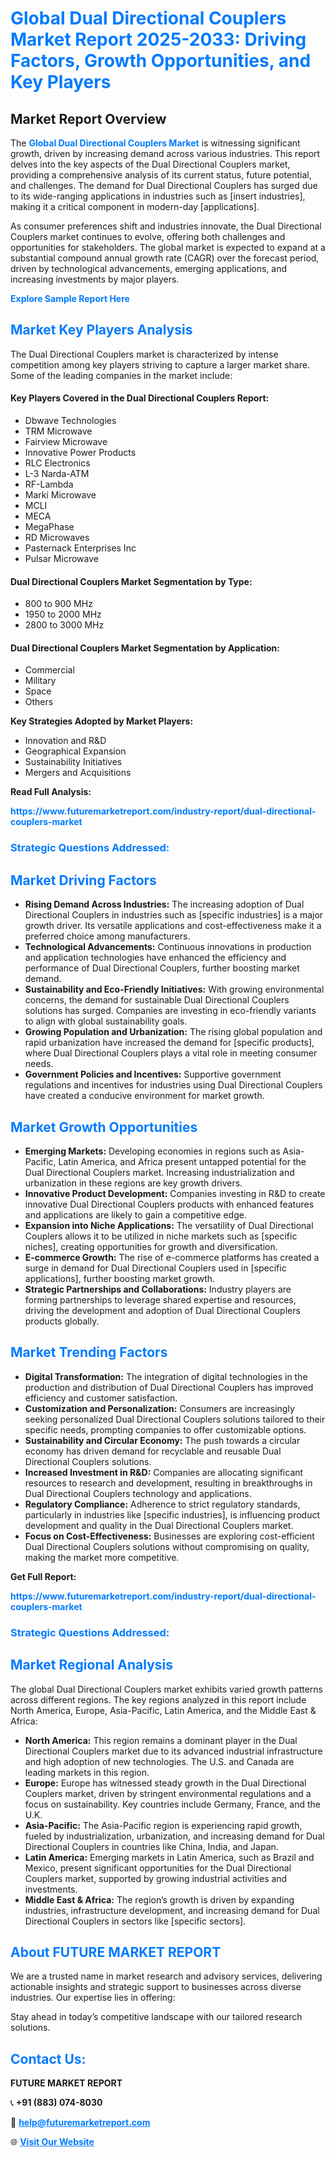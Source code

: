 <h1 style="color: #007BFF;">Global Dual Directional Couplers Market Report 2025-2033: Driving Factors, Growth Opportunities, and Key Players</h1>

<section id="overview">
<h2>Market Report Overview</h2>
<p>The <a href="https://www.futuremarketreport.com/industry-report/dual-directional-couplers-market" style="color: #007BFF; text-decoration: none;"><strong>Global Dual Directional Couplers Market</strong></a> is witnessing significant growth, driven by increasing demand across various industries. This report delves into the key aspects of the Dual Directional Couplers market, providing a comprehensive analysis of its current status, future potential, and challenges. The demand for Dual Directional Couplers has surged due to its wide-ranging applications in industries such as [insert industries], making it a critical component in modern-day [applications].</p>
<p>As consumer preferences shift and industries innovate, the Dual Directional Couplers market continues to evolve, offering both challenges and opportunities for stakeholders. The global market is expected to expand at a substantial compound annual growth rate (CAGR) over the forecast period, driven by technological advancements, emerging applications, and increasing investments by major players.</p>
</section>

<section id="overview">
<p><a href="https://www.futuremarketreport.com/request-sample/reportId=47299" style="color: #007BFF; text-decoration: none;"><strong>Explore Sample Report Here</strong></a></p>
</section>

<section id="key-players">
<h2 style="color: #007BFF;">Market Key Players Analysis</h2>
<p>The Dual Directional Couplers market is characterized by intense competition among key players striving to capture a larger market share. Some of the leading companies in the market include:</p>
<h4>Key Players Covered in the Dual Directional Couplers Report:</h4>
<ul><li>Dbwave Technologies</li><li>TRM Microwave</li><li>Fairview Microwave</li><li>Innovative Power Products</li><li>RLC Electronics</li><li>L-3 Narda-ATM</li><li>RF-Lambda</li><li>Marki Microwave</li><li>MCLI</li><li>MECA</li><li>MegaPhase</li><li>RD Microwaves</li><li>Pasternack Enterprises Inc</li><li>Pulsar Microwave</li></ul>
<h4>Dual Directional Couplers Market Segmentation by Type:</h4>
<ul><li>800 to 900 MHz</li><li>1950 to 2000 MHz</li><li>2800 to 3000 MHz</li></ul>

<h4>Dual Directional Couplers Market Segmentation by Application:</h4>
<ul><li>Commercial</li><li>Military</li><li>Space</li><li>Others</li></ul>
<p><strong>Key Strategies Adopted by Market Players:</strong></p>
<ul>
<li>Innovation and R&D</li>
<li>Geographical Expansion</li>
<li>Sustainability Initiatives</li>
<li>Mergers and Acquisitions</li>
</ul>
</section>

<section>
<p><strong>Read Full Analysis: </strong></p><a href="https://www.futuremarketreport.com/industry-report/dual-directional-couplers-market" style="color: #007BFF; text-decoration: none;"><strong>https://www.futuremarketreport.com/industry-report/dual-directional-couplers-market</strong></a>
<h3 style="color: #007BFF;">Strategic Questions Addressed:</h3>
</section>

<section id="driving-factors">
<h2 style="color: #007BFF;">Market Driving Factors</h2>
<ul>
<li><strong>Rising Demand Across Industries:</strong> The increasing adoption of Dual Directional Couplers in industries such as [specific industries] is a major growth driver. Its versatile applications and cost-effectiveness make it a preferred choice among manufacturers.</li>
<li><strong>Technological Advancements:</strong> Continuous innovations in production and application technologies have enhanced the efficiency and performance of Dual Directional Couplers, further boosting market demand.</li>
<li><strong>Sustainability and Eco-Friendly Initiatives:</strong> With growing environmental concerns, the demand for sustainable Dual Directional Couplers solutions has surged. Companies are investing in eco-friendly variants to align with global sustainability goals.</li>
<li><strong>Growing Population and Urbanization:</strong> The rising global population and rapid urbanization have increased the demand for [specific products], where Dual Directional Couplers plays a vital role in meeting consumer needs.</li>
<li><strong>Government Policies and Incentives:</strong> Supportive government regulations and incentives for industries using Dual Directional Couplers have created a conducive environment for market growth.</li>
</ul>
</section>

<section id="growth-opportunities">
<h2 style="color: #007BFF;">Market Growth Opportunities</h2>
<ul>
<li><strong>Emerging Markets:</strong> Developing economies in regions such as Asia-Pacific, Latin America, and Africa present untapped potential for the Dual Directional Couplers market. Increasing industrialization and urbanization in these regions are key growth drivers.</li>
<li><strong>Innovative Product Development:</strong> Companies investing in R&D to create innovative Dual Directional Couplers products with enhanced features and applications are likely to gain a competitive edge.</li>
<li><strong>Expansion into Niche Applications:</strong> The versatility of Dual Directional Couplers allows it to be utilized in niche markets such as [specific niches], creating opportunities for growth and diversification.</li>
<li><strong>E-commerce Growth:</strong> The rise of e-commerce platforms has created a surge in demand for Dual Directional Couplers used in [specific applications], further boosting market growth.</li>
<li><strong>Strategic Partnerships and Collaborations:</strong> Industry players are forming partnerships to leverage shared expertise and resources, driving the development and adoption of Dual Directional Couplers products globally.</li>
</ul>
</section>

<section id="trending-factors">
<h2 style="color: #007BFF;">Market Trending Factors</h2>
<ul>
<li><strong>Digital Transformation:</strong> The integration of digital technologies in the production and distribution of Dual Directional Couplers has improved efficiency and customer satisfaction.</li>
<li><strong>Customization and Personalization:</strong> Consumers are increasingly seeking personalized Dual Directional Couplers solutions tailored to their specific needs, prompting companies to offer customizable options.</li>
<li><strong>Sustainability and Circular Economy:</strong> The push towards a circular economy has driven demand for recyclable and reusable Dual Directional Couplers solutions.</li>
<li><strong>Increased Investment in R&D:</strong> Companies are allocating significant resources to research and development, resulting in breakthroughs in Dual Directional Couplers technology and applications.</li>
<li><strong>Regulatory Compliance:</strong> Adherence to strict regulatory standards, particularly in industries like [specific industries], is influencing product development and quality in the Dual Directional Couplers market.</li>
<li><strong>Focus on Cost-Effectiveness:</strong> Businesses are exploring cost-efficient Dual Directional Couplers solutions without compromising on quality, making the market more competitive.</li>
</ul>
</section>

<section>
<p><strong>Get Full Report: </strong></p><a href="https://www.futuremarketreport.com/industry-report/dual-directional-couplers-market" style="color: #007BFF; text-decoration: none;"><strong>https://www.futuremarketreport.com/industry-report/dual-directional-couplers-market</strong></a>
<h3 style="color: #007BFF;">Strategic Questions Addressed:</h3>
</section>


<section id="regional-analysis">
<h2 style="color: #007BFF;">Market Regional Analysis</h2>
<p>The global Dual Directional Couplers market exhibits varied growth patterns across different regions. The key regions analyzed in this report include North America, Europe, Asia-Pacific, Latin America, and the Middle East & Africa:</p>
<ul>
<li><strong>North America:</strong> This region remains a dominant player in the Dual Directional Couplers market due to its advanced industrial infrastructure and high adoption of new technologies. The U.S. and Canada are leading markets in this region.</li>
<li><strong>Europe:</strong> Europe has witnessed steady growth in the Dual Directional Couplers market, driven by stringent environmental regulations and a focus on sustainability. Key countries include Germany, France, and the U.K.</li>
<li><strong>Asia-Pacific:</strong> The Asia-Pacific region is experiencing rapid growth, fueled by industrialization, urbanization, and increasing demand for Dual Directional Couplers in countries like China, India, and Japan.</li>
<li><strong>Latin America:</strong> Emerging markets in Latin America, such as Brazil and Mexico, present significant opportunities for the Dual Directional Couplers market, supported by growing industrial activities and investments.</li>
<li><strong>Middle East & Africa:</strong> The region’s growth is driven by expanding industries, infrastructure development, and increasing demand for Dual Directional Couplers in sectors like [specific sectors].</li>
</ul>
</section>

<footer>
<h2 style="color: #007BFF;">About FUTURE MARKET REPORT</h2>
<p>We are a trusted name in market research and advisory services, delivering actionable insights and strategic support to businesses across diverse industries. Our expertise lies in offering:</p>

<p>Stay ahead in today’s competitive landscape with our tailored research solutions.</p>

<h2 style="color: #007BFF;">Contact Us:</h2>
<p><strong>FUTURE MARKET REPORT</strong></p>
<p>📞 <strong>+91 (883) 074-8030</strong></p>
<p>📧 <strong><a href="mailto:help@futuremarketreport.com" style="color: #007BFF;">help@futuremarketreport.com</a></strong></p>
<p>🌐 <strong><a href="https://www.futuremarketreport.com/" style="color: #007BFF;">Visit Our Website</a></strong></p>
</footer>